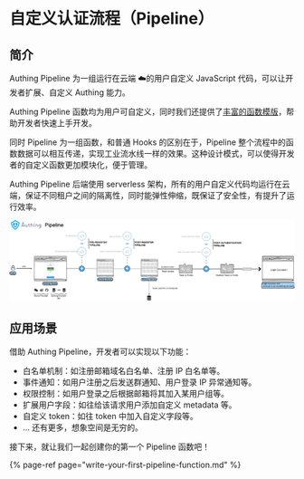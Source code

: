 # 自定义认证流程（Pipeline）

## 简介

Authing Pipeline 为一组运行在云端 ☁️的用户自定义 JavaScript 代码，可以让开发者扩展、自定义  Authing 能力。

Authing Pipeline 函数均为用户可自定义，同时我们还提供了[丰富的函数模版](https://github.com/authing/pipeline)，帮助开发者快速上手开发。

同时 Pipeline 为一组函数，和普通 Hooks 的区别在于，Pipeline 整个流程中的函数数据可以相互传递，实现工业流水线一样的效果。这种设计模式，可以使得开发者的自定义函数更加模块化，便于管理。

Authing Pipeline 后端使用  serverless 架构，所有的用户自定义代码均运行在云端，保证不同租户之间的隔离性，同时能弹性伸缩，既保证了安全性，有提升了运行效率。

![](../../.gitbook/assets/authing-pipeline.png)

## 应用场景

借助 Authing Pipeline，开发者可以实现以下功能：

* 白名单机制：如注册邮箱域名白名单、注册 IP 白名单等。
* 事件通知：如用户注册之后发送群通知、用户登录 IP 异常通知等。
* 权限控制：如用户登录之后根据邮箱将其加入某用户组等。
* 扩展用户字段：如往给该请求用户添加自定义 metadata 等。
* 自定义  token：如往 token 中加入自定义字段等。
* ... 还有更多，想象空间是无穷的。



接下来，就让我们一起创建你的第一个 Pipeline 函数吧！

{% page-ref page="write-your-first-pipeline-function.md" %}







